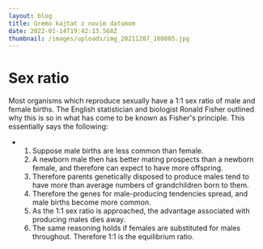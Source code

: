 ```yaml
---
layout: blog
title: Gremo kajtat z novim datumom
date: 2022-01-14T19:42:13.568Z
thumbnail: /images/uploads/img_20211207_160805.jpg
---
```

# Sex ratio

Most organisms which reproduce sexually have a 1:1 sex ratio of male and female births. The English statistician and biologist Ronald Fisher outlined why this is so in what has come to be known as Fisher's principle. This essentially says the following:

* 1. Suppose male births are less common than female.
  2. A newborn male then has better mating prospects than a newborn female, and therefore can expect to have more offspring.
  3. Therefore parents genetically disposed to produce males tend to have more than average numbers of grandchildren born to them.
  4. Therefore the genes for male-producing tendencies spread, and male births become more common.
  5. As the 1:1 sex ratio is approached, the advantage associated with producing males dies away.
  6. The same reasoning holds if females are substituted for males throughout. Therefore 1:1 is the equilibrium ratio.